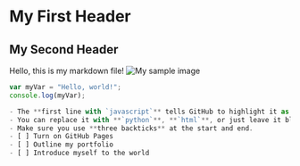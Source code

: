 # My First Header
## My Second Header
Hello, this is my markdown file!
![My sample image](https://octodex.github.com/images/yaktocat.png)
```javascript
var myVar = "Hello, world!";
console.log(myVar);

- The **first line with `javascript`** tells GitHub to highlight it as JavaScript.  
- You can replace it with **`python`**, **`html`**, or just leave it blank for plain code.  
- Make sure you use **three backticks** at the start and end.
- [ ] Turn on GitHub Pages  
- [ ] Outline my portfolio  
- [ ] Introduce myself to the world  


